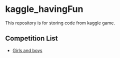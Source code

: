 # kaggle_havingFun
This repository is for storing code from kaggle game.

## Competition List

- [Girls and boys](https://www.kaggle.com/c/girls-and-boys)
